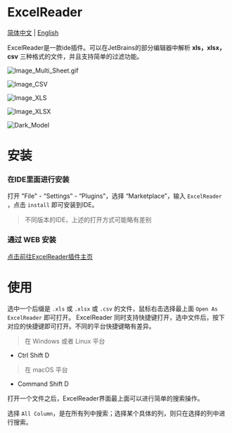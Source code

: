 # ExcelReader
<p> 

[简体中文](https://github.com/obiscr/ExcelReader/blob/main/README.md)  |
[English](https://github.com/obiscr/ExcelReader/blob/main/README_EN.md)

</p>
ExcelReader是一款ide插件。可以在JetBrains的部分编辑器中解析
<b>xls，xlsx，csv</b> 三种格式的文件，并且支持简单的过滤功能。

![Image_Multi_Sheet.gif](https://obiscr.oss-cn-hongkong.aliyuncs.com/res/ExcelReader/docs/Image_Multi_Sheet.gif?versionId=CAEQUBiBgIDR2YK6yBciIDZlODBlNjA4NmNlZDQyYTdiZmY0OWRiYzg2ZTA0MTE2)

![Image_CSV](https://obiscr.oss-cn-hongkong.aliyuncs.com/res/ExcelReader/docs/Image_CSV.png?versionId=CAEQUBiBgMCkvJK6yBciIDllYjgxNDk5Y2YyZjQ1ZWU4M2VjMjY3NjVhNjBlYTBh)

![Image_XLS](https://obiscr.oss-cn-hongkong.aliyuncs.com/res/ExcelReader/docs/Image_XLS.png?versionId=CAEQUBiBgMCdvJK6yBciIDFlZGVjNzcwZmEzYzRkN2JiMzE0N2Y1ZGQ5NTllMDFk)

![Image_XLSX](https://obiscr.oss-cn-hongkong.aliyuncs.com/res/ExcelReader/docs/Image_XLSX.png?versionId=CAEQUBiBgICPvJK6yBciIGI0MGI5MGU1MGVhYzQxMzJhZmY2NWU4ZWNmNmRhNGQ2)

![Dark_Model](https://obiscr.oss-cn-hongkong.aliyuncs.com/res/ExcelReader/docs/Dark_Model.png?versionId=CAEQUBiBgICWvJK6yBciIDljNmYwZDY1YmRkYjQwZThiZDFkNjc4MTIxYzBhOTk0)

# 安装
### 在IDE里面进行安装
打开 "File" - “Settings” - “Plugins”，选择 “Marketplace”，输入 `ExcelReader` ，点击 `install` 即可安装到IDE。
> 不同版本的IDE，上述的打开方式可能略有差别

### 通过 WEB 安装
[点击前往ExcelReader插件主页](https://plugins.jetbrains.com/plugin/14722-excelreader)

# 使用
选中一个后缀是 `.xls` 或 `.xlsx` 或 `.csv` 的文件，鼠标右击选择最上面 `Open As ExcelReader` 即可打开。
ExcelReader 同时支持快捷键打开，选中文件后，按下对应的快捷键即可打开。不同的平台快捷键略有差异。

> 在 Windows 或者 Linux 平台
+ Ctrl Shift D

> 在 macOS 平台
+ Command Shift D

打开一个文件之后，ExcelReader界面最上面可以进行简单的搜索操作。

选择 `All Column`，是在所有列中搜索；选择某个具体的列，则只在选择的列中进行搜索。

